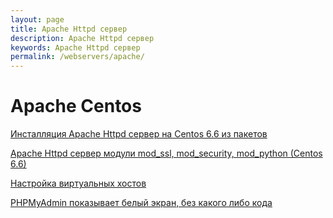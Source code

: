 ```yaml
---
layout: page
title: Apache Httpd сервер
description: Apache Httpd сервер
keywords: Apache Httpd сервер
permalink: /webservers/apache/
---
```


# Apache Centos

[Инсталляция Apache Httpd сервер на Centos 6.6 из пакетов](/webservers/apache/setup/)

[Apache Httpd сервер модули mod_ssl, mod_security, mod_python (Centos 6.6)](/webservers/apache/mods/)

[Настройка виртуальных хостов](/webservers/apache/virtual-hosts/)

[PHPMyAdmin показывает белый экран, без какого либо кода](/webservers/apache/phpmyadmin/)
